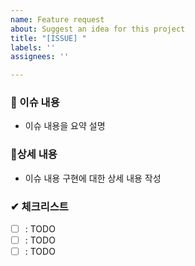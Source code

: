 ```yaml
---
name: Feature request
about: Suggest an idea for this project
title: "[ISSUE] "
labels: ''
assignees: ''

---
```


<!---- 제목 emoji commitTag: name -->
<!---- [ISSUE] ✨ Feat: login -->

### 📄 이슈 내용
- 이슈 내용을 요약 설명

### 📑상세 내용
- 이슈 내용 구현에 대한 상세 내용 작성

### ✔ 체크리스트
- [ ] : TODO
- [ ] : TODO
- [ ] : TODO
